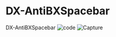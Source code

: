 # DX-AntiBXSpacebar
DX-AntiBXSpacebar
![code](https://github.com/DX1307/DX-AntiBXSpacebar/assets/107764618/95b3c053-1202-4209-83f3-c9ec0f5b633c)
![Capture](https://github.com/DX1307/DX-AntiBXSpacebar/assets/107764618/7d814d31-5946-4a8c-ba31-5a6d73af9101)
